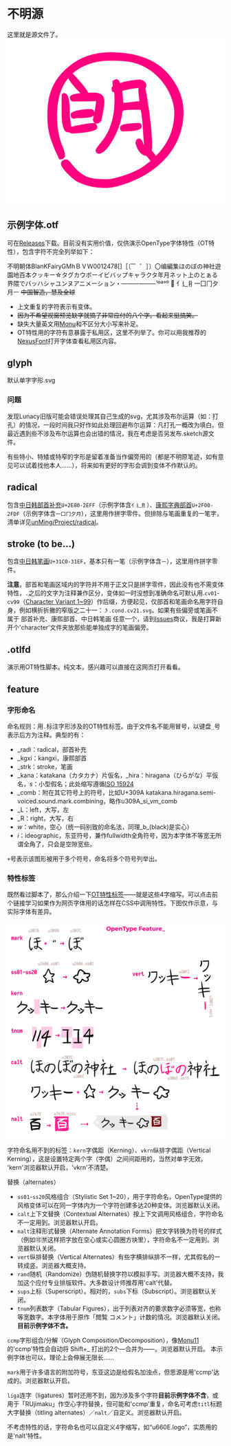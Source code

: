 # 不明源
这里就是源文件了。
![不明](/Project/feature/u660E.logo.svg)

## 示例字体.otf
可在[Releases](https://github.com/MY1L/unMing/releases)下载。目前没有实用价值，仅供演示OpenType字体特性（OT特性），包含字符不完全列举如下：

不明朝体BlanKFairyGMhＢＶＷ0012478[]［〔 ゙ ゚゛゜］〕〇编編集ほのぼの神社遊園地百本クッキー☆タグカウボーイビバップキャラクタ年月ネット上のとぁる界隈でバッハシャユンヌアニメーション・—⸺⸻¹ºª°⁰ ⃠
⺅⻎⺝⼀⼞⼌⼣⽉㇐
 ~~中国智造，慧及全球~~

- 上文重复的字符表示有变体。
- ~~因为不希望视窗预览缺字就搞了非常应付的八个字。看起来挺搞笑。~~
- 缺失大量英文用[Monu](https://my1l.github.io/wwwoff)和不区分大小写来补足。
- OT特性用的字符有意暴露于私用区，这里不列举了。你可以用我推荐的[NexusFont](https://github.com/MY1L/Chinese)打开字体查看私用区内容。

## glyph
默认单字字形.svg
### 问题
发现Lunacy旧版可能会错误处理其自己生成的svg，尤其涉及布尔运算（如：打孔）的情况，一段时间我只好作如此处理回避布尔运算：凡打孔一概改为填白。但最近遇到些不涉及布尔运算也会出错的情况，我在考虑是否另发布.sketch源文件。

有些特小、特矮或特窄的字形是留着准备当作偏旁用的（都是不明原笔迹，如有意见可以试着找他本人……），将来如有更好的字形会调到变体不作默认的。

## radical
包含[中日韩部首补充](https://unicode-table.com/cn/blocks/cjk-radicals-supplement/)`U+2E80-2EFF`（示例字体含`⺅⻎⺝`）、[康熙字典部首](https://unicode-table.com/cn/blocks/kangxi-radicals/)`U+2F00-2FDF`（示例字体含`⼀⼞⼌⼣⽉`），这里用作拼字零件。但排除与笔画重复的一笔字，清单详见[unMing/Project/radical](https://github.com/MY1L/unMing/tree/master/Project/radical)。

## stroke (to be…)
包含[中日韩笔画](https://unicode-table.com/cn/blocks/cjk-strokes/)`U+31C0-31EF`，基本只有一笔（示例字体含`㇐`），这里用作拼字零件。

**注意**，部首和笔画区域内的字符并不用于正文只是拼字零件，因此没有也不需变体特性，`.`之后的文字为注释兼作区分，变体如一时没想到准确命名可默认用.`cv01`-`cv99`（[Character Variant 1~99](https://docs.microsoft.com/zh-cn/typography/opentype/spec/features_ae#tag-cv01--cv99)）作后缀，方便起见，仅部首和笔画命名用字符自身，例如横折折撇的窄版之二十一：`㇋.cond.cv21.svg`。如果有些偏旁或笔画不属于 部首补充、康熙部首、中日韩笔画 任意一个，请到[Issues](https://github.com/MY1L/unMing/issues)商议，我是打算新开个'character'文件夹放那些能单独成字的笔画偏旁。

## .otlfd
演示用OT特性脚本。纯文本，感兴趣可以直接在这网页打开看看。

## feature
### 字形命名
命名规则：用`.`标注字形涉及的OT特性标签。由于文件名不能用冒号，以键盘`_`号表示后方为注释。典型的有：

- _radi：radical，部首补充
- _kgxi：kangxi，康熙部首
- _strk：stroke，笔画
- _kana：katakana（カタカナ）片仮名，_hira：hiragana（ひらがな）平仮名，_s_：小型假名；此处缩写遵循[ISO 15924](https://www.unicode.org/iso15924/iso15924-codes.html)
- _comb：附在其它符号上的符号，比如゚U+309A katakana.hiragana.semi-voiced.sound.mark.combining，略作u309A_si_vm_comb
- _L：left，大写，左
- _R：right，大写，右
- _w_：white，空心（统一码别致的命名法，同理_b_(black)是实心）
- _i_：ideographic，东亚符号，兼作fullwidth全角符号，因为本字体不等宽无所谓全角了，只会是空隙宽些。

`+`号表示该图形被用于多个符号，命名将多个符号列举出。
### 特性标签
既然看过脚本了，那么介绍一下[OT特性标签](https://developer.mozilla.org/zh-CN/docs/Web/CSS/CSS_Fonts/OpenType_fonts_guide)——就是这些4字缩写。可以点击前个链接学习如果作为网页字体用的话怎样在CSS中调用特性。下图仅作示意，与实际字体有差异。

![示意图](/preview.png)

字符命名用不到的标签：`kern`字偶距（Kerning）、`vkrn`纵排字偶距（Vertical Kerning），这是设置特定两个字（字偶）之间间距用的，当然对单字无效。
'kern'浏览器默认开启，'vkrn'不清楚。

替换（alternates）
- `ss01`-`ss20`风格组合（Stylistic Set 1~20），用于字符命名，OpenType提供的风格变体可以在同一字体内为一个字符创建多达20种变体。浏览器默认关闭。
- `calt`上下文替换（Contextual Alternates）按上下文调用风格组合，字符命名不一定用到。浏览器默认开启。
- `nalt`注释形式替换（Alternate Annotation Forms）把文字转换为符号的样式（例如🉑🈲这样把字放在空心或实心圆圈方块里），字符命名不一定用到。浏览器默认关闭。
- `vert`纵排替换（Vertical Alternates）有些字横排纵排不一样，尤其假名的ー转成竖。浏览器大概支持。
- `rand`随机（Randomize）伪随机替换字符以模拟手写。浏览器大概不支持，我加这个应付专业排版软件。大多数设计师推荐用'calt'代替。
- `sups`上标（Superscript）。相对的，`subs`下标（Subscript）。浏览器默认关闭。
- `tnum`列表数字（Tabular Figures），出于列表对齐的要求数字必须等宽，也称等宽数字。本字体用于原作「閲覧 コメント」计数的情况。浏览器默认关闭。**目前示例字体不含。**

`ccmp`字形组合/分解（Glyph Composition/Decomposition），像[Monu11](https://my1l.github.io/wwwoff)的'ccmp'特性会自动将 Shift+_ 打出的2个—合并为⸺。浏览器默认开启。
本示例字体也可以，理论上会伸展无限长……

`mark`用于许多语言的附加符号，东亚这边是给假名加浊点，但思源是用'ccmp'达成的。浏览器默认开启。

`liga`连字（ligatures）暂时还用不到，因为涉及多个字符**目前示例字体不含**，或用于「RUjimaku」作空心字符替换，但可能和'ccmp'重复，命名可考虑`titl`标题大字替换（titling alternates）／`nalt`／自定义。浏览器默认开启。

不考虑特性的话，字符命名也可以自定义4字缩写，如“u660E.logo”，实质用的是'nalt'特性。